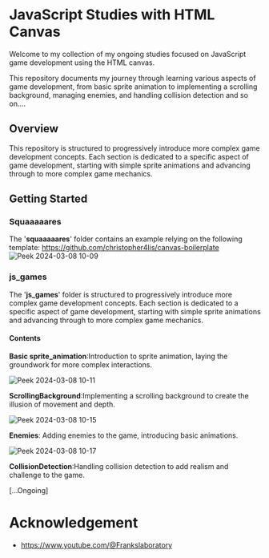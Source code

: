 # JavaScript Studies with HTML Canvas

Welcome to my collection of my ongoing studies focused on JavaScript game development using the HTML canvas. 

This repository documents my journey through learning various aspects of game development, 
from basic sprite animation to implementing a scrolling background, managing enemies, and handling collision detection and so on....

## Overview

This repository is structured to progressively introduce more complex game development concepts. 
Each section is dedicated to a specific aspect of game development, starting with simple sprite animations and advancing through to more complex game mechanics.

## Getting Started

### Squaaaaares
The '**squaaaaares**' folder contains an example relying on the following template: https://github.com/christopher4lis/canvas-boilerplate
![Peek 2024-03-08 10-09](https://github.com/LeonardoSer/CanvasGameDevJourney/assets/80627086/e3c7d5a4-2a0b-4226-9f43-8e8b335bb05d)

### js_games

The '**js_games**' folder is structured to progressively introduce more complex game development concepts. Each section is dedicated to a specific aspect of game development, starting with simple sprite animations and advancing through to more complex game mechanics.

#### Contents

**Basic sprite_animation**:Introduction to sprite animation, laying the groundwork for more complex interactions.
      
![Peek 2024-03-08 10-11](https://github.com/LeonardoSer/CanvasGameDevJourney/assets/80627086/35f449ae-1de0-4371-bcf0-1ae11f14673a)

**ScrollingBackground**:Implementing a scrolling background to create the illusion of movement and depth.

![Peek 2024-03-08 10-15](https://github.com/LeonardoSer/CanvasGameDevJourney/assets/80627086/5412ba6b-7f49-47b2-ab12-a091b1a31a00)

**Enemies**: Adding enemies to the game, introducing basic animations.
  
![Peek 2024-03-08 10-17](https://github.com/LeonardoSer/CanvasGameDevJourney/assets/80627086/1b0e60e0-b526-4b4a-8089-8e707d2ad14e)

**CollisionDetection**:Handling collision detection to add realism and challenge to the game. 
    
[...Ongoing]

# Acknowledgement
- https://www.youtube.com/@Frankslaboratory
    
